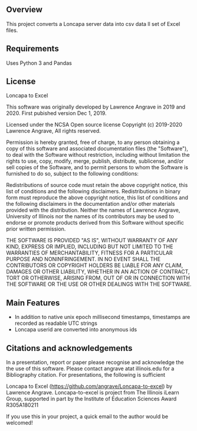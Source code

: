 ## Overview

This project converts a Loncapa server data into csv data ll set of Excel files.

## Requirements

Uses Python 3 and Pandas

## License

Loncapa to Excel

This software was originally developed by Lawrence Angrave in 2019 and 2020. First pubished version Dec 1, 2019.

Licensed under the NCSA Open source license Copyright (c) 2019-2020 Lawrence Angrave, All rights reserved.

Permission is hereby granted, free of charge, to any person obtaining a copy of this software and associated documentation files (the "Software"), to deal with the Software without restriction, including without limitation the rights to use, copy, modify, merge, publish, distribute, sublicense, and/or sell copies of the Software, and to permit persons to whom the Software is furnished to do so, subject to the following conditions:

Redistributions of source code must retain the above copyright notice, this list of conditions and the following disclaimers. Redistributions in binary form must reproduce the above copyright notice, this list of conditions and the following disclaimers in the documentation and/or other materials provided with the distribution. Neither the names of Lawrence Angrave, University of Illinois nor the names of its contributors may be used to endorse or promote products derived from this Software without specific prior written permission.

THE SOFTWARE IS PROVIDED "AS IS", WITHOUT WARRANTY OF ANY KIND, EXPRESS OR IMPLIED, INCLUDING BUT NOT LIMITED TO THE WARRANTIES OF MERCHANTABILITY, FITNESS FOR A PARTICULAR PURPOSE AND NONINFRINGEMENT. IN NO EVENT SHALL THE CONTRIBUTORS OR COPYRIGHT HOLDERS BE LIABLE FOR ANY CLAIM, DAMAGES OR OTHER LIABILITY, WHETHER IN AN ACTION OF CONTRACT, TORT OR OTHERWISE, ARISING FROM, OUT OF OR IN CONNECTION WITH THE SOFTWARE OR THE USE OR OTHER DEALINGS WITH THE SOFTWARE. 

## Main Features

* In addition to native unix epoch millisecond timestamps, timestamps are recorded as readable UTC strings
* Loncapa userid are converted into anonymous ids

## Citations and acknowledgements

In a presentation, report or paper please recognise and acknowledge the the use of this software. Please contact angrave atat illinois.edu for a Bibliography citation. For presentations, the following is sufficient

Loncapa to Excel (https://github.com/angrave/Loncapa-to-excel) by Lawrence Angrave. 
Loncapa-to-excel is project from The Illinois iLearn Group, supported in part by the Institute of Education Sciences Award R305A180211

If you use this in your project, a quick email to the author would be welcomed!
